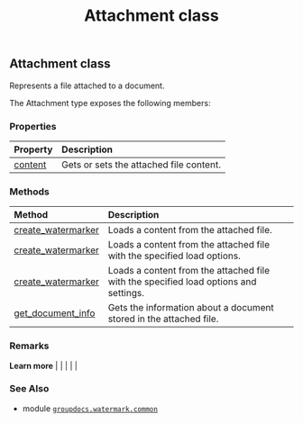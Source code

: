 ﻿---
title: Attachment class
second_title: GroupDocs.Watermark for Python via .NET API References
description: 
type: docs
url: /python-net/groupdocs.watermark.common/attachment/
is_root: false
weight: 10
---

## Attachment class

Represents a file attached to a document.



The Attachment type exposes the following members:

### Properties
| Property | Description |
| :- | :- |
| [content](/watermark/python-net/groupdocs.watermark.common/attachment/content) | Gets or sets the attached file content. |


### Methods
| Method | Description |
| :- | :- |
| [create_watermarker](/watermark/python-net/groupdocs.watermark.common/attachment/create_watermarker/#) | Loads a content from the attached file. |
| [create_watermarker](/watermark/python-net/groupdocs.watermark.common/attachment/create_watermarker/#groupdocs.watermark.options.LoadOptions) | Loads a content from the attached file with the specified load options. |
| [create_watermarker](/watermark/python-net/groupdocs.watermark.common/attachment/create_watermarker/#groupdocs.watermark.options.LoadOptions-groupdocs.watermark.WatermarkerSettings) | Loads a content from the attached file with the specified load options and settings. |
| [get_document_info](/watermark/python-net/groupdocs.watermark.common/attachment/get_document_info/#) | Gets the information about a document stored in the attached file. |



### Remarks 


**Learn more** |
|
 |
 |
 |

### See Also
* module [`groupdocs.watermark.common`](..)
